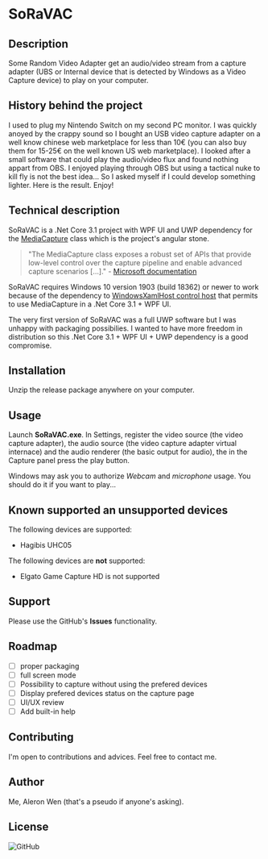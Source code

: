 # SoRaVAC

## Description

Some Random Video Adapter get an audio/video stream from a capture adapter (UBS or Internal device that is detected by Windows as a Video Capture device) to play on your computer.

## History behind the project

I used to plug my Nintendo Switch on my second PC monitor. I was quickly anoyed by the crappy sound so I bought an USB video capture adapter on a well know chinese web marketplace for less than 10€ (you can also buy them for 15-25€ on the well known US web marketplace). I looked after a small software that could play the audio/video flux and found nothing appart from OBS.
I enjoyed playing through OBS but using a tactical nuke to kill fly is not the best idea... So I asked myself if I could develop something lighter.
Here is the result.
Enjoy!

## Technical description

SoRaVAC is a .Net Core 3.1 project with WPF UI and UWP dependency for the [MediaCapture](https://docs.microsoft.com/en-gb/uwp/api/Windows.Media.Capture.MediaCapture?view=winrt-18362) class which is the project's angular stone.
> "The MediaCapture class exposes a robust set of APIs that provide low-level control over the capture pipeline and enable advanced capture scenarios [...]." - [Microsoft documentation](https://docs.microsoft.com/en-gb/windows/uwp/audio-video-camera/basic-photo-video-and-audio-capture-with-mediacapture)

SoRaVAC requires Windows 10 version 1903 (build 18362) or newer to work because of the dependency to [WindowsXamlHost control host](https://docs.microsoft.com/en-gb/windows/communitytoolkit/controls/wpf-winforms/windowsxamlhost) that permits to use MediaCapture in a .Net Core 3.1 + WPF UI.

The very first version of SoRaVAC was a full UWP software but I was unhappy with packaging possibilies. I wanted to have more freedom in distribution so this .Net Core 3.1 + WPF UI + UWP dependency is a good compromise.

## Installation

Unzip the release package anywhere on your computer.

## Usage

Launch **SoRaVAC.exe**. In Settings, register the video source (the video capture adapter), the audio source  (the video capture adapter virtual internace) and the audio renderer (the basic output for audio), the in the Capture panel press the play button.

Windows may ask you to authorize *Webcam* and *microphone* usage. You should do it if you want to play...

## Known supported an unsupported devices

The following devices are supported:

- Hagibis UHC05 

The following devices are **not** supported:

- Elgato Game Capture HD is not supported

## Support

Please use the GitHub's **Issues** functionality.

## Roadmap

- [ ] proper packaging
- [ ] full screen mode
- [ ] Possibility to capture without using the prefered devices
- [ ] Display prefered devices status on the capture page
- [ ] UI/UX review
- [ ] Add built-in help

## Contributing

I'm open to contributions and advices. Feel free to contact me.

## Author

Me, Aleron Wen (that's a pseudo if anyone's asking).

## License

![GitHub](https://img.shields.io/github/license/AleronWen/SoRaVAC?style=plastic)
